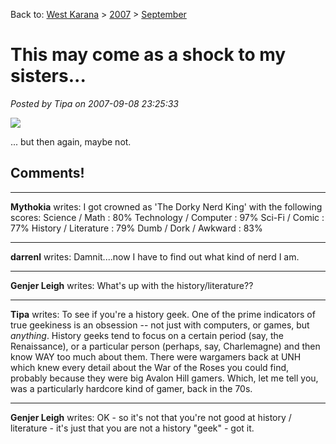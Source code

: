 Back to: [West Karana](/posts/westkarana.md) > [2007](/posts/2007/westkarana.md) > [September](./westkarana.md)
# This may come as a shock to my sisters...

*Posted by Tipa on 2007-09-08 23:25:33*

![](http://www.nerdtests.com/images/badge/nt2/ed062647c84c0579.png)

... but then again, maybe not.
## Comments!

---

**Mythokia** writes: I got crowned as 'The Dorky Nerd King' with the following scores:
Science / Math : 80%
Technology / Computer : 97%
Sci-Fi / Comic : 77%
History / Literature : 79%
Dumb / Dork / Awkward : 83%

---

**darrenl** writes: Damnit....now I have to find out what kind of nerd I am.

---

**Genjer Leigh** writes: What's up with the history/literature??

---

**Tipa** writes: To see if you're a history geek. One of the prime indicators of true geekiness is an obsession -- not just with computers, or games, but *anything*. History geeks tend to focus on a certain period (say, the Renaissance), or a particular person (perhaps, say, Charlemagne) and then know WAY too much about them. There were wargamers back at UNH which knew every detail about the War of the Roses you could find, probably because they were big Avalon Hill gamers. Which, let me tell you, was a particularly hardcore kind of gamer, back in the 70s.

---

**Genjer Leigh** writes: OK - so it's not that you're not good at history / literature - it's just that you are not a history "geek" - got it.

